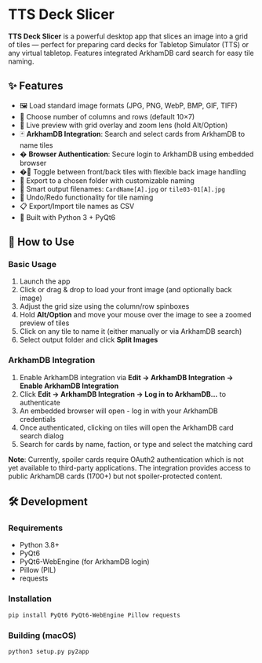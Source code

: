 # TTS Deck Slicer

**TTS Deck Slicer** is a powerful desktop app that slices an image into a grid of tiles — perfect for preparing card decks for Tabletop Simulator (TTS) or any virtual tabletop. Features integrated ArkhamDB card search for easy tile naming.

## ✨ Features

- 🖼️ Load standard image formats (JPG, PNG, WebP, BMP, GIF, TIFF)
- 🔢 Choose number of columns and rows (default 10×7)
- 🧮 Live preview with grid overlay and zoom lens (hold Alt/Option)
- 🃏 **ArkhamDB Integration**: Search and select cards from ArkhamDB to name tiles
- � **Browser Authentication**: Secure login to ArkhamDB using embedded browser
- �🔁 Toggle between front/back tiles with flexible back image handling
- 📁 Export to a chosen folder with customizable naming
- 🧾 Smart output filenames: `CardName[A].jpg` or `tile03-01[A].jpg`
- 💾 Undo/Redo functionality for tile naming
- 📋 Export/Import tile names as CSV
- 🧱 Built with Python 3 + PyQt6

## 🚀 How to Use

### Basic Usage

1. Launch the app
2. Click or drag & drop to load your front image (and optionally back image)
3. Adjust the grid size using the column/row spinboxes
4. Hold **Alt/Option** and move your mouse over the image to see a zoomed preview of tiles
5. Click on any tile to name it (either manually or via ArkhamDB search)
6. Select output folder and click **Split Images**

### ArkhamDB Integration

1. Enable ArkhamDB integration via **Edit → ArkhamDB Integration → Enable ArkhamDB Integration**
2. Click **Edit → ArkhamDB Integration → Log in to ArkhamDB...** to authenticate
3. An embedded browser will open - log in with your ArkhamDB credentials
4. Once authenticated, clicking on tiles will open the ArkhamDB card search dialog
5. Search for cards by name, faction, or type and select the matching card

**Note**: Currently, spoiler cards require OAuth2 authentication which is not yet available to third-party applications. The integration provides access to public ArkhamDB cards (1700+) but not spoiler-protected content.

## 🛠️ Development

### Requirements

- Python 3.8+
- PyQt6
- PyQt6-WebEngine (for ArkhamDB login)
- Pillow (PIL)
- requests

### Installation

```bash
pip install PyQt6 PyQt6-WebEngine Pillow requests
```

### Building (macOS)

```bash
python3 setup.py py2app
```
